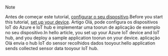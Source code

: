 > [!NOTE]
> <span data-ttu-id="0f9dd-101">Antes de começar este tutorial, [configurar o seu dispositivo](../articles/iot-hub/iot-hub-raspberry-pi-kit-node-get-started.md).</span><span class="sxs-lookup"><span data-stu-id="0f9dd-101">Before you start this tutorial, [set up your device](../articles/iot-hub/iot-hub-raspberry-pi-kit-node-get-started.md).</span></span> <span data-ttu-id="0f9dd-102">Artigo Olá, pode configura os dispositivos IoT do Azure e IoT hub e implementar uma toorun de aplicação de exemplo no seu dispositivo.</span><span class="sxs-lookup"><span data-stu-id="0f9dd-102">In hello article, you set up your Azure IoT device and IoT hub, and you deploy a sample application toorun on your device.</span></span> <span data-ttu-id="0f9dd-103">aplicação Olá envia o hub IoT do sensor recolhidos dados tooyour.</span><span class="sxs-lookup"><span data-stu-id="0f9dd-103">hello application sends collected sensor data tooyour IoT hub.</span></span>
